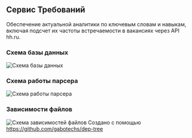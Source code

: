 ## Сервис Требований
Обеспечение актуальной аналитики по ключевым словам и навыкам, включая подсчет их частоты встречаемости в вакансиях через API hh.ru.

### Схема базы данных
![Схема базы данных](https://raw.githubusercontent.com/himmel520/uoffer-public/main/assets/db_require.jpg)

### Схема работы парсера
![Схема работы парсера](https://raw.githubusercontent.com/himmel520/uoffer-public/main/assets/parser_design.jpg)

### Зависимости файлов
![Схема зависимостей файлов](https://raw.githubusercontent.com/himmel520/uoffer-public/main/assets/require_dependency_tree.jpg)
Cоздано с помощью https://github.com/gabotechs/dep-tree